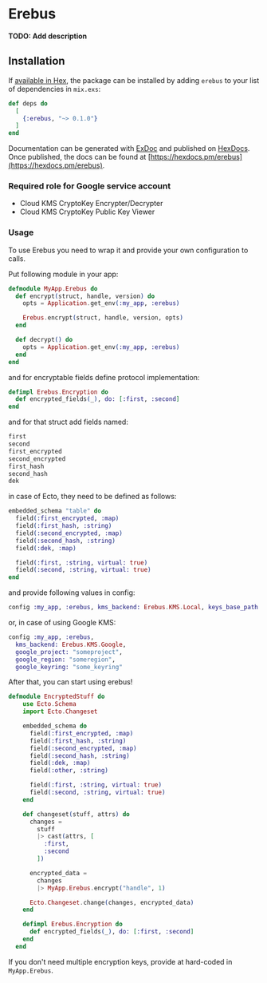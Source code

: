 # Erebus

**TODO: Add description**

## Installation

If [available in Hex](https://hex.pm/docs/publish), the package can be installed
by adding `erebus` to your list of dependencies in `mix.exs`:

```elixir
def deps do
  [
    {:erebus, "~> 0.1.0"}
  ]
end
```

Documentation can be generated with [ExDoc](https://github.com/elixir-lang/ex_doc)
and published on [HexDocs](https://hexdocs.pm). Once published, the docs can
be found at [https://hexdocs.pm/erebus](https://hexdocs.pm/erebus).

### Required role for Google service account

- Cloud KMS CryptoKey Encrypter/Decrypter
- Cloud KMS CryptoKey Public Key Viewer

### Usage

To use Erebus you need to wrap it and provide your own configuration to calls.

Put following module in your app:

```elixir
defmodule MyApp.Erebus do
  def encrypt(struct, handle, version) do
    opts = Application.get_env(:my_app, :erebus)

    Erebus.encrypt(struct, handle, version, opts)
  end

  def decrypt() do
    opts = Application.get_env(:my_app, :erebus)
  end
end
```

and for encryptable fields define protocol implementation:

```elixir
defimpl Erebus.Encryption do
  def encrypted_fields(_), do: [:first, :second]
end
```

and for that struct add fields named:

```elixir
first
second
first_encrypted
second_encrypted
first_hash
second_hash
dek
```

in case of Ecto, they need to be defined as follows:

```elixir
embedded_schema "table" do
  field(:first_encrypted, :map)
  field(:first_hash, :string)
  field(:second_encrypted, :map)
  field(:second_hash, :string)
  field(:dek, :map)

  field(:first, :string, virtual: true)
  field(:second, :string, virtual: true)
end
```

and provide following values in config:

```elixir
config :my_app, :erebus, kms_backend: Erebus.KMS.Local, keys_base_path: "some_path"
```

or, in case of using Google KMS:

```elixir
config :my_app, :erebus,
  kms_backend: Erebus.KMS.Google,
  google_project: "someproject",
  google_region: "someregion",
  google_keyring: "some_keyring"
```

After that, you can start using erebus!

```elixir
defmodule EncryptedStuff do
    use Ecto.Schema
    import Ecto.Changeset

    embedded_schema do
      field(:first_encrypted, :map)
      field(:first_hash, :string)
      field(:second_encrypted, :map)
      field(:second_hash, :string)
      field(:dek, :map)
      field(:other, :string)

      field(:first, :string, virtual: true)
      field(:second, :string, virtual: true)
    end

    def changeset(stuff, attrs) do
      changes =
        stuff
        |> cast(attrs, [
          :first,
          :second
        ])

      encrypted_data =
        changes
        |> MyApp.Erebus.encrypt("handle", 1)

      Ecto.Changeset.change(changes, encrypted_data)
    end

    defimpl Erebus.Encryption do
      def encrypted_fields(_), do: [:first, :second]
    end
  end
```

If you don't need multiple encryption keys, provide at hard-coded in `MyApp.Erebus`.
